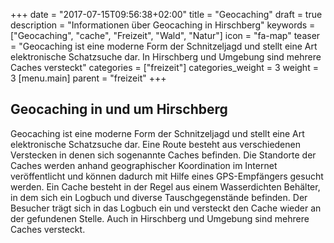 +++
date = "2017-07-15T09:56:38+02:00"
title = "Geocaching"
draft = true
description = "Informationen über Geocaching in Hirschberg"
keywords = ["Geocaching", "cache", "Freizeit", "Wald", "Natur"]
icon = "fa-map"
teaser = "Geocaching ist eine moderne Form der Schnitzeljagd und stellt eine Art elektronische Schatzsuche dar. In Hirschberg und Umgebung sind mehrere Caches versteckt"
categories = ["freizeit"]
categories_weight = 3
weight = 3
[menu.main]
    parent = "freizeit"
+++

## Geocaching in und um Hirschberg

Geocaching ist eine moderne Form der Schnitzeljagd und stellt eine Art elektronische Schatzsuche dar. 
Eine Route besteht aus verschiedenen Verstecken in denen sich sogenannte Caches befinden. 
Die Standorte der Caches werden anhand geographischer Koordination im Internet veröffentlicht und 
können dadurch mit Hilfe eines GPS-Empfängers gesucht werden. Ein Cache besteht in der Regel aus einem 
Wasserdichten Behälter, in dem sich ein Logbuch und diverse Tauschgegenstände befinden. Der Besucher 
trägt sich in das Logbuch ein und versteckt den Cache wieder an der gefundenen Stelle. 
Auch in Hirschberg und Umgebung sind mehrere Caches versteckt.
